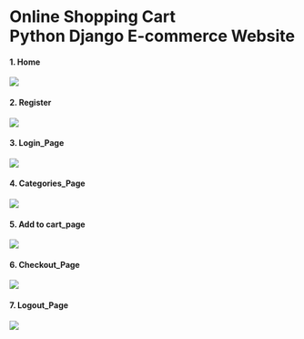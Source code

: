 # Online Shopping Cart <br/> Python Django E-commerce Website

<h4>1. Home</h4>

<img src="https://user-images.githubusercontent.com/114298760/196491655-ed3b49f5-3619-4a1c-a367-348baa0f6be7.png">

<h4>2. Register</h4>

<img src="https://user-images.githubusercontent.com/114298760/196491650-8dd8fb36-59ab-4575-8ec7-0e81f8eb224d.png">

<h4>3. Login_Page</h4>

<img src="https://user-images.githubusercontent.com/114298760/196491577-740004e1-e685-4888-8138-50aa3e645b82.png">

<h4>4. Categories_Page</h4>

<img src="https://user-images.githubusercontent.com/114298760/196491758-068fbc8a-884c-46cc-b4b2-476d33244278.png">

<h4>5. Add to cart_page</h4>

<img src="https://user-images.githubusercontent.com/114298760/196491778-84ca7620-d0d7-4007-8339-91bfa16a3ee4.png">

<h4>6. Checkout_Page</h4>

<img src="https://user-images.githubusercontent.com/114298760/196491752-d4f61c18-5b38-4fab-81e8-16861720fc34.png">

<h4>7. Logout_Page</h4>

<img src="https://user-images.githubusercontent.com/114298760/196491512-c2376215-8303-4f36-bc5b-8b0d9a02a093.png">


